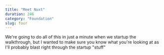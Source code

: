 ```yaml
---
title: "Meet Nuxt"
duration: 246
category: "Foundation"
slug: four
---
```


We're going to do all of this in just a minute when we startup the walkthrough, but I wanted to make sure you know what you're looking at as I'll probably blast right through the startup "stuff"